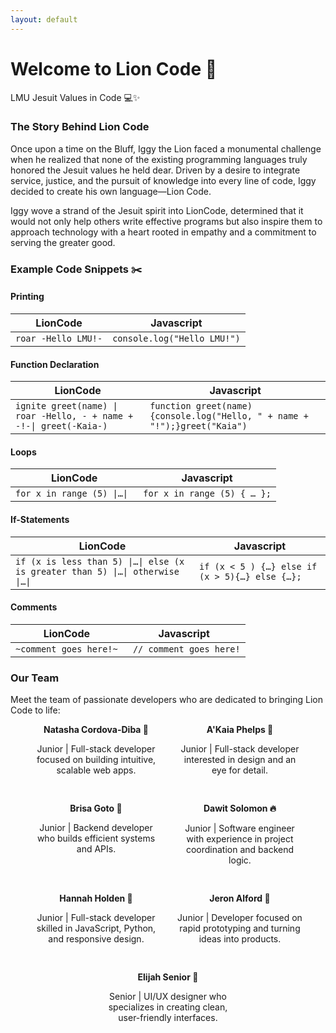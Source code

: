 ```yaml
---
layout: default
---
```


# Welcome to Lion Code 🦁
LMU Jesuit Values in Code 💻✨


### The Story Behind Lion Code
Once upon a time on the Bluff, Iggy the Lion faced a monumental challenge when he realized that none of the existing programming languages truly honored the Jesuit values he held dear. Driven by a desire to integrate service, justice, and the pursuit of knowledge into every line of code, Iggy decided to create his own language—Lion Code. 

Iggy wove a strand of the Jesuit spirit into LionCode, determined that it would not only help others write effective programs but also inspire them to approach technology with a heart rooted in empathy and a commitment to serving the greater good.
 
### Example Code Snippets ✂️

#### Printing

| LionCode | Javascript |
| --- | --- |
| ``` roar -Hello LMU!- ``` | ```console.log("Hello LMU!")```| 

#### Function Declaration 

| LionCode | Javascript  |
| --- | --- |
| ```ignite greet(name) \| roar -Hello, - + name + -!-\| greet(-Kaia-)``` |```function greet(name) {console.log("Hello, " + name + "!");}greet("Kaia")```|
#### Loops 

| LionCode | Javascript |
| --- | --- |
| ```for x in range (5) \|…\| ```  |```for x in range (5) { … };```

#### If-Statements 
| LionCode | Javascript |
| --- | --- |
| ```if (x is less than 5) \|…\| else (x is greater than 5) \|…\| otherwise \|…\| ``` | ```if (x < 5 ) {…} else if (x > 5){…} else {…};```|


####  Comments 
| LionCode | Javascript |
| --- | --- |
| ``` ~comment goes here!~ ``` | ``` // comment goes here!```|

### Our Team
Meet the team of passionate developers who are dedicated to bringing Lion Code to life:

<div style="display: flex; flex-wrap: wrap; justify-content: center; gap: 30px;">

  <div style="width: 200px; text-align: center;">
    <strong>Natasha Cordova-Diba 🌸</strong>
    <p>Junior | Full-stack developer focused on building intuitive, scalable web apps.</p>
  </div>

  <div style="width: 200px; text-align: center;">
    <strong>A'Kaia Phelps 🌼</strong>
    <p>Junior | Full-stack developer interested in design and an eye for detail.</p>
  </div>

  <div style="width: 200px; text-align: center;">
    <strong>Brisa Goto 🍁</strong>
    <p>Junior | Backend developer who builds efficient systems and APIs.</p>
  </div>

  <div style="width: 200px; text-align: center;">
    <strong>Dawit Solomon 🔥</strong>
    <p>Junior | Software engineer with experience in project coordination and backend logic.</p>
  </div>

  <div style="width: 200px; text-align: center;">
    <strong>Hannah Holden 💐</strong>
    <p>Junior | Full-stack developer skilled in JavaScript, Python, and responsive design.</p>
  </div>

  <div style="width: 200px; text-align: center;">
    <strong>Jeron Alford 🪸</strong>
    <p>Junior | Developer focused on rapid prototyping and turning ideas into products.</p>
  </div>

  <div style="width: 200px; text-align: center;">
    <strong>Elijah Senior 🌾</strong>
    <p>Senior | UI/UX designer who specializes in creating clean, user-friendly interfaces.</p>
  </div>

</div>